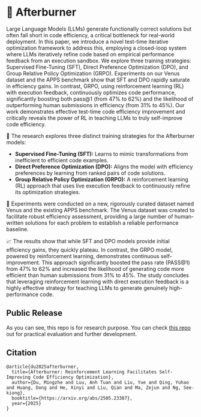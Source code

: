 # 🚀 Afterburner

Large Language Models (LLMs) generate functionally correct solutions but often fall short in code efficiency, a critical bottleneck for real-world deployment. In this paper, we introduce a novel test-time iterative optimization framework to address this, employing a closed-loop system where LLMs iteratively refine code based on empirical performance feedback from an execution sandbox. We explore three training strategies: Supervised Fine-Tuning (SFT), Direct Preference Optimization (DPO), and Group Relative Policy Optimization (GRPO). Experiments on our Venus dataset and the APPS benchmark show that SFT and DPO rapidly saturate in efficiency gains. In contrast, GRPO, using reinforcement learning (RL) with execution feedback, continuously optimizes code performance, significantly boosting both pass@1 (from 47% to 62%) and the likelihood of outperforming human submissions in efficiency (from 31% to 45%). Our work demonstrates effective test-time code efficiency improvement and critically reveals the power of RL in teaching LLMs to truly self-improve code efficiency.

🔮 The research explores three distinct training strategies for the Afterburner models:
- **Supervised Fine-Tuning (SFT):** Learns to mimic transformations from inefficient to efficient code examples.
- **Direct Preference Optimization (DPO):** Aligns the model with efficiency preferences by learning from ranked pairs of code solutions.
- **Group Relative Policy Optimization (GRPO):** A reinforcement learning (RL) approach that uses live execution feedback to continuously refine its optimization strategies.

💭 Experiments were conducted on a new, rigorously curated dataset named Venus and the existing APPS benchmark. The Venus dataset was created to facilitate robust efficiency assessment, providing a large number of human-written solutions for each problem to establish a reliable performance baseline.

📈 The results show that while SFT and DPO models provide initial efficiency gains, they quickly plateau. In contrast, the GRPO model, powered by reinforcement learning, demonstrates continuous self-improvement. This approach significantly boosted the pass rate (PASS@1) from 47% to 62% and increased the likelihood of generating code more efficient than human submissions from 31% to 45%. The study concludes that leveraging reinforcement learning with direct execution feedback is a highly effective strategy for teaching LLMs to generate genuinely high-performance code.

## Public Release
As you can see, this repo is for research purpose. You can check [this repo](https://github.com/Elfsong/Litmus/tree/main) out for practical evaluation and further development.

## Citation
```
@article{du2025afterburner,
  title={Afterburner: Reinforcement Learning Facilitates Self-Improving Code Efficiency Optimization},
  author={Du, Mingzhe and Luu, Anh Tuan and Liu, Yue and Qing, Yuhao and Huang, Dong and He, Xinyi and Liu, Qian and Ma, Zejun and Ng, See-kiong},
  booktitle={https://arxiv.org/abs/2505.23387},
  year={2025}
}
```
